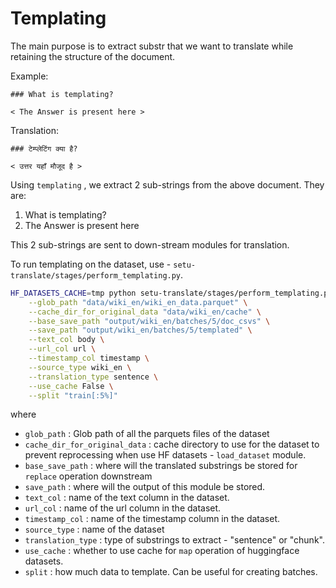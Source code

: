 # Templating

The main purpose is to extract substr that we want to translate while retaining the structure of the document.

Example:
```
### What is templating?

< The Answer is present here >
```

Translation:
```
### टेम्प्लेटिंग क्या है?

< उत्तर यहाँ मौजूद है >
```

Using `templating` , we extract 2 sub-strings from the above document. They are:
1. What is templating?
2. The Answer is present here

This 2 sub-strings are sent to down-stream modules for translation.


To run templating on the dataset, use - `setu-translate/stages/perform_templating.py`.

```bash
HF_DATASETS_CACHE=tmp python setu-translate/stages/perform_templating.py \
    --glob_path "data/wiki_en/wiki_en_data.parquet" \
    --cache_dir_for_original_data "data/wiki_en/cache" \
    --base_save_path "output/wiki_en/batches/5/doc_csvs" \
    --save_path "output/wiki_en/batches/5/templated" \
    --text_col body \
    --url_col url \
    --timestamp_col timestamp \
    --source_type wiki_en \
    --translation_type sentence \
    --use_cache False \
    --split "train[:5%]"
```

where
- `glob_path` : Glob path of all the parquets files of the dataset
- `cache_dir_for_original_data` : cache directory to use for the dataset to prevent reprocessing when use HF datasets - `load_dataset` module.
- `base_save_path` : where will the translated substrings be stored for `replace` operation downstream
- `save_path` : where will the output of this module be stored.
- `text_col` : name of the text column in the dataset.
- `url_col` : name of the url column in the dataset.
- `timestamp_col` : name of the timestamp column in the dataset.
- `source_type` : name of the dataset
- `translation_type` : type of substrings to extract - "sentence" or "chunk".
- `use_cache` : whether to use cache for `map` operation of huggingface datasets.
- `split` : how much data to template. Can be useful for creating batches.